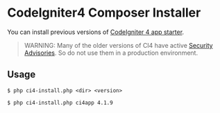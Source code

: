 # CodeIgniter4 Composer Installer

You can install previous versions of [CodeIgniter 4 app starter](https://github.com/codeigniter4/appstarter).

> WARNING: Many of the older versions of CI4 have active [Security Advisories](https://github.com/codeigniter4/CodeIgniter4/security/advisories). So do not use them in a production environment.

## Usage

```console
$ php ci4-install.php <dir> <version>
```

```console
$ php ci4-install.php ci4app 4.1.9
```
